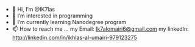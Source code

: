 - 👋 Hi, I’m @IK7las
- 👀 I’m interested in programming 
- 🌱 I’m currently learning Nanodegree program
- 📫 How to reach me ...
 my Email: Ik7alomairi6@gmail.com
my linkedIn: http://linkedin.com/in/ikhlas-al-umairi-979123275
<!---
IK7las/IK7las is a ✨ special ✨ repository because its `README.md` (this file) appears on your GitHub profile.
You can click the Preview link to take a look at your changes.
--->
